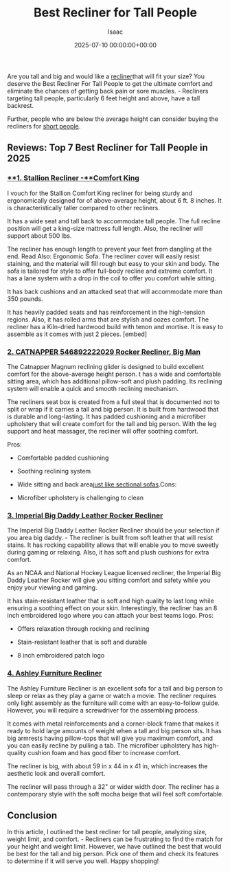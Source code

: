 ﻿---
title: Best Recliner for Tall People
description: Are you tall and big and would like a recliner that will fit your size? You deserve the Best Recliner For Tall People to get the ultimate comfort and...
slug: /best-recliner-for-tall-people/
date: 2025-07-10 00:00:00+00:00
lastmod: 2025-07-10 00:00:00+03:00
author: Isaac
categories:

- Product Reviews

- Recliners
tags:

- product-reviews

- recliner

- tall
layout: post
---

Are you tall and big and would like a [recliner](https://pestpolicy.com/best-recliners-for-pregnancy/)that will fit your size? You deserve the Best Recliner For Tall People to get the ultimate comfort and eliminate the chances of getting back pain or sore muscles. - Recliners targeting tall people, particularly 6 feet height and above, have a tall backrest.

Further, people who are below the average height can consider buying the recliners for [short people](https://pestpolicy.com/best-recliners-for-short-people/).

##  Reviews: Top 7 Best Recliner for Tall People in 2025

###  [**1. Stallion Recliner -****Comfort King**](https://www.amazon.com/dp/B008U75IAW/?tag=p-policy-20)

I vouch for the Stallion Comfort King recliner for being sturdy and ergonomically designed for of above-average height, about 6 ft. 8 inches. It is characteristically taller compared to other recliners.

It has a wide seat and tall back to accommodate tall people. The full recline position will get a king-size mattress full length. Also, the recliner will support about 500 lbs.

The recliner has enough length to prevent your feet from dangling at the end. Read Also: Ergonomic Sofa. The recliner cover will easily resist staining, and the material will fill rough but easy to your skin and body. The sofa is tailored for style to offer full-body recline and extreme comfort. It has a lane system with a drop in the coil to offer you comfort while sitting.

It has back cushions and an attacked seat that will accommodate more than 350 pounds.

It has heavily padded seats and has reinforcement in the high-tension regions. Also, it has rolled arms that are stylish and oozes comfort. The recliner has a Kiln-dried hardwood build with tenon and mortise. It is easy to assemble as it comes with just 2 pieces. [embed]

###  [2. CATNAPPER 546892222029 Rocker Recliner, Big Man](https://www.amazon.com/dp/B00K72VAI2/?tag=p-policy-20)

The Catnapper Magnum reclining glider is designed to build excellent comfort for the above-average height person. t has a wide and comfortable sitting area, which has additional pillow-soft and plush padding. Its reclining system will enable a quick and smooth reclining mechanism.

The recliners seat box is created from a full steal that is documented not to split or wrap if it carries a tall and big person. It is built from hardwood that is durable and long-lasting. It has padded cushioning and a microfiber upholstery that will create comfort for the tall and big person. With the leg support and heat massager, the recliner will offer soothing comfort.

Pros:

- Comfortable padded cushioning

- Soothing reclining system

- Wide sitting and back area[just like sectional sofas](https://pestpolicy.com/best-sectional-sofa-for-family/).Cons:

- Microfiber upholstery is challenging to clean

###  [3. Imperial Big Daddy Leather Rocker Recliner](https://www.amazon.com/dp/B00D9SPOW4/?tag=p-policy-20)

The Imperial Big Daddy Leather Rocker Recliner should be your selection if you area big daddy. - The recliner is built from soft leather that will resist stains. It has rocking capability allows that will enable you to move sweetly during gaming or relaxing. Also, it has soft and plush cushions for extra comfort.

As an NCAA and National Hockey League licensed recliner, the Imperial Big Daddy Leather Rocker will give you sitting comfort and safety while you enjoy your viewing and gaming.

It has stain-resistant leather that is soft and high quality to last long while ensuring a soothing effect on your skin. Interestingly, the recliner has an 8 inch embroidered logo where you can attach your best teams logo.
Pros:

- Offers relaxation through rocking and reclining

- Stain-resistant leather that is soft and durable

- 8 inch embroidered patch logo

###  [**4. Ashley Furniture Recliner**](https://www.amazon.com/dp/B01FDN76E6/?tag=p-policy-20)

The Ashley Furniture Recliner is an excellent sofa for a tall and big person to sleep or relax as they play a game or watch a movie. The recliner requires only light assembly as the furniture will come with an easy-to-follow guide. However, you will require a screwdriver for the assembling process.

It comes with metal reinforcements and a corner-block frame that makes it ready to hold large amounts of weight when a tall and big person sits. It has big armrests having pillow-tops that will give you maximum comfort, and you can easily recline by pulling a tab. The microfiber upholstery has high-quality cushion foam and has good fiber to increase comfort.

The recliner is big, with about 59 in x 44 in x 41 in, which increases the aesthetic look and overall comfort.

The recliner will pass through a 32" or wider width door. The recliner has a contemporary style with the soft mocha beige that will feel soft comfortable.

##  Conclusion

In this article, I outlined the best recliner for tall people, analyzing size, weight limit, and comfort. - Recliners can be frustrating to find the match for your height and weight limit. However, we have outlined the best that would be best for the tall and big person. Pick one of them and check its features to determine if it will serve you well. Happy shopping!

